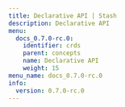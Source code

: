 ```yaml
---
title: Declarative API | Stash
description: Declarative API
menu:
  docs_0.7.0-rc.0:
    identifier: crds
    parent: concepts
    name: Declarative API
    weight: 15
menu_name: docs_0.7.0-rc.0
info:
  version: 0.7.0-rc.0
---
```


